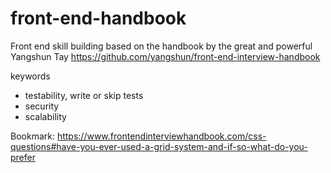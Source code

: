 # front-end-handbook

Front end skill building based on the handbook by the great and powerful Yangshun Tay https://github.com/yangshun/front-end-interview-handbook



keywords
- testability, write or skip tests
- security
- scalability


Bookmark: https://www.frontendinterviewhandbook.com/css-questions#have-you-ever-used-a-grid-system-and-if-so-what-do-you-prefer

